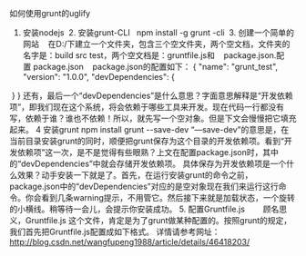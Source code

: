 如何使用grunt的uglify
  1. 安装nodejs
  2. 安装grunt-CLI
     npm install -g grunt -cli
  3. 创建一个简单的网站
    在D:/下建立一个文件夹，包含三个空文件夹，两个空文档，文件夹的名字是：build src test，两个空文档是：gruntfile.js和
    package.json.配置 package.json
    package.json的配置如下：
    {
  "name": "grunt_test",
  "version": "1.0.0",
  "devDependencies": {
   
  }
 }
还有，最后一个“devDependencies”是什么意思？字面意思解释是“开发依赖项”，即我们现在这个系统，将会依赖于哪些工具来开发。现在代码一行都没有写，依赖于谁？谁也不依赖！所以，就先写一个空对象。但是下文会慢慢把它填充起来。
 4 安装grunt
   npm install grunt --save-dev
 “—save-dev”的意思是，在当前目录安装grunt的同时，顺便把grunt保存为这个目录的开发依赖项。看到“开发依赖项”这一次，是不是觉得有些眼熟？上文在配置package.json时，其中的“devDependencies”中就会存储开发依赖项。
 具体保存为开发依赖项是一个什么效果？动手安装一下就是了。首先，在运行安装grunt的命令之前，package.json中的“devDependencies”对应的是空对象现在我们来运行这行命令。你会看到几条warning提示，不用管它。然后接下来就是加载状态，一个旋转的小横线。稍等待一会儿，会提示你安装成功。
 5. 配置Gruntfile.js
　　顾名思义，Gruntfile.js 这个文件，肯定是为了grunt做某种配置的。按照grunt的规定，我们首先把Gruntfile.js配置成如下格式。
   详情请参考网址：http://blog.csdn.net/wangfupeng1988/article/details/46418203/
